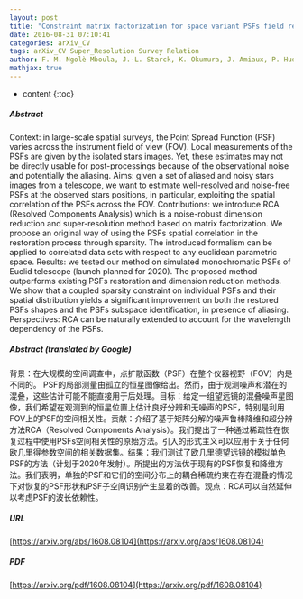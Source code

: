 ```yaml
---
layout: post
title: "Constraint matrix factorization for space variant PSFs field restoration"
date: 2016-08-31 07:10:41
categories: arXiv_CV
tags: arXiv_CV Super_Resolution Survey Relation
author: F. M. Ngolè Mboula, J.-L. Starck, K. Okumura, J. Amiaux, P. Hudelot
mathjax: true
---
```


* content
{:toc}

##### Abstract
Context: in large-scale spatial surveys, the Point Spread Function (PSF) varies across the instrument field of view (FOV). Local measurements of the PSFs are given by the isolated stars images. Yet, these estimates may not be directly usable for post-processings because of the observational noise and potentially the aliasing. Aims: given a set of aliased and noisy stars images from a telescope, we want to estimate well-resolved and noise-free PSFs at the observed stars positions, in particular, exploiting the spatial correlation of the PSFs across the FOV. Contributions: we introduce RCA (Resolved Components Analysis) which is a noise-robust dimension reduction and super-resolution method based on matrix factorization. We propose an original way of using the PSFs spatial correlation in the restoration process through sparsity. The introduced formalism can be applied to correlated data sets with respect to any euclidean parametric space. Results: we tested our method on simulated monochromatic PSFs of Euclid telescope (launch planned for 2020). The proposed method outperforms existing PSFs restoration and dimension reduction methods. We show that a coupled sparsity constraint on individual PSFs and their spatial distribution yields a significant improvement on both the restored PSFs shapes and the PSFs subspace identification, in presence of aliasing. Perspectives: RCA can be naturally extended to account for the wavelength dependency of the PSFs.

##### Abstract (translated by Google)
背景：在大规模的空间调查中，点扩散函数（PSF）在整个仪器视野（FOV）内是不同的。 PSF的局部测量由孤立的恒星图像给出。然而，由于观测噪声和潜在的混叠，这些估计可能不能直接用于后处理。目标：给定一组望远镜的混叠噪声星图像，我们希望在观测到的恒星位置上估计良好分辨和无噪声的PSF，特别是利用FOV上的PSF的空间相关性。贡献：介绍了基于矩阵分解的噪声鲁棒降维和超分辨方法RCA（Resolved Components Analysis）。我们提出了一种通过稀疏性在恢复过程中使用PSFs空间相关性的原始方法。引入的形式主义可以应用于关于任何欧几里得参数空间的相关数据集。结果：我们测试了欧几里德望远镜的模拟单色PSF的方法（计划于2020年发射）。所提出的方法优于现有的PSF恢复和降维方法。我们表明，单独的PSF和它们的空间分布上的耦合稀疏约束在存在混叠的情况下对恢复的PSF形状和PSF子空间识别产生显着的改善。观点：RCA可以自然延伸以考虑PSF的波长依赖性。

##### URL
[https://arxiv.org/abs/1608.08104](https://arxiv.org/abs/1608.08104)

##### PDF
[https://arxiv.org/pdf/1608.08104](https://arxiv.org/pdf/1608.08104)

